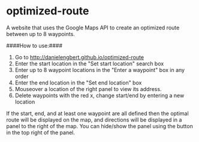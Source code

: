# optimized-route
A website that uses the Google Maps API to create an optimized route between up to 8 waypoints.

####How to use:####
1.  Go to http://danielengbert.github.io/optimized-route
2.  Enter the start location in the "Set start location" search box
3.  Enter up to 8 waypoint locations in the "Enter a waypoint" box in any order
4.  Enter the end location in the "Set end location" box
5.  Mouseover a location of the right panel to view its address.
6.  Delete waypoints with the red x, change start/end by entering a new location 

If the start, end, and at least one waypoint are all defined then the optimal route will be displayed on the map, and directions will be displayed in a panel to the right of the map.  You can hide/show the panel using the button in the top right of the panel.
